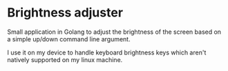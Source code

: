 # Brightness adjuster

Small application in Golang to adjust the brightness of the screen based on a
simple up/down command line argument.

I use it on my device to handle keyboard brightness keys which aren't natively
supported on my linux machine.

